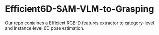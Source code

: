 # Efficient6D-SAM-VLM-to-Grasping
Our repo containes a Efficient RGB-D features extractor to category-level and instance-level 6D pose estimation. 
